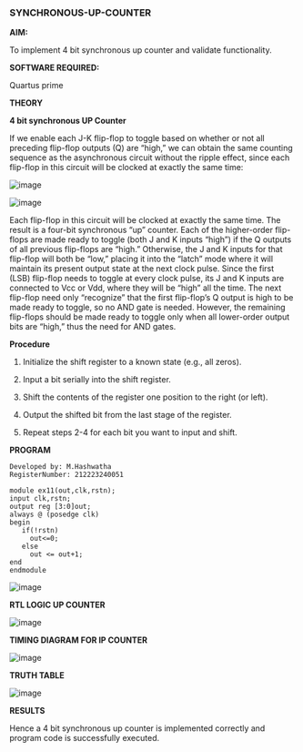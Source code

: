### SYNCHRONOUS-UP-COUNTER

**AIM:**

To implement 4 bit synchronous up counter and validate functionality.

**SOFTWARE REQUIRED:**

Quartus prime

**THEORY**

**4 bit synchronous UP Counter**

If we enable each J-K flip-flop to toggle based on whether or not all preceding flip-flop outputs (Q) are “high,” we can obtain the same counting sequence as the asynchronous circuit without the ripple effect, since each flip-flop in this circuit will be clocked at exactly the same time:

![image](https://github.com/naavaneetha/SYNCHRONOUS-UP-COUNTER/assets/154305477/d5db3fa0-e413-404c-b80e-b2f39d82e7e8)


![image](https://github.com/naavaneetha/SYNCHRONOUS-UP-COUNTER/assets/154305477/52cb61eb-d04b-442d-810c-31185a68410b)

Each flip-flop in this circuit will be clocked at exactly the same time.
The result is a four-bit synchronous “up” counter. Each of the higher-order flip-flops are made ready to toggle (both J and K inputs “high”) if the Q outputs of all previous flip-flops are “high.”
Otherwise, the J and K inputs for that flip-flop will both be “low,” placing it into the “latch” mode where it will maintain its present output state at the next clock pulse.
Since the first (LSB) flip-flop needs to toggle at every clock pulse, its J and K inputs are connected to Vcc or Vdd, where they will be “high” all the time.
The next flip-flop need only “recognize” that the first flip-flop’s Q output is high to be made ready to toggle, so no AND gate is needed.
However, the remaining flip-flops should be made ready to toggle only when all lower-order output bits are “high,” thus the need for AND gates.

**Procedure**

1. Initialize the shift register to a known state (e.g., all zeros).

2. Input a bit serially into the shift register.

3. Shift the contents of the register one position to the right (or left).

4. Output the shifted bit from the last stage of the register.

5. Repeat steps 2-4 for each bit you want to input and shift.

**PROGRAM**
```
Developed by: M.Hashwatha
RegisterNumber: 212223240051

module ex11(out,clk,rstn);
input clk,rstn;
output reg [3:0]out;
always @ (posedge clk)
begin
   if(!rstn)
     out<=0;
   else 
     out <= out+1;
end
endmodule
```

![image](https://github.com/Hashwatha/SYNCHRONOUS-UP-COUNTER/assets/150231431/483ac08e-32d6-49f6-b31a-1c2ca5bc98f6)

**RTL LOGIC UP COUNTER**

![image](https://github.com/Hashwatha/SYNCHRONOUS-UP-COUNTER/assets/150231431/8c8c3d07-4aa8-4a94-a89d-0ce3b6ae56a7)

**TIMING DIAGRAM FOR IP COUNTER**

![image](https://github.com/Hashwatha/SYNCHRONOUS-UP-COUNTER/assets/150231431/9c4df86d-2616-40be-a8cb-65f10331c91f)

**TRUTH TABLE**

![image](https://github.com/Hashwatha/SYNCHRONOUS-UP-COUNTER/assets/150231431/f10e3ba0-17dc-43cf-ae81-560e03ccd7e0)

**RESULTS**

Hence a 4 bit synchronous up counter is implemented correctly and program code is successfully executed.
